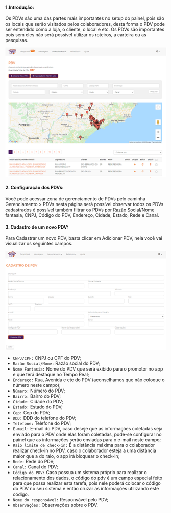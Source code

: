 #### 1.Introdução:

Os PDVs são uma das partes mais importantes no setup do painel, pois são os locais que serão visitados pelos colaboradores, desta forma o PDV pode ser entendido como a loja, o cliente, o local e etc. Os PDVs são importantes pois sem eles não será possível utilizar os roteiros, a carteira ou as pesquisas. 

![Screenshot](../assets/gerenciamento/pdv/pdvs.png)

#### 2. Configuração dos PDVs:

Você pode acessar zona de gerenciamento de PDVs pelo caminha Gerenciamento > PDVs nesta página será possível observar todos os PDVs cadastrados é possível também filtrar os PDVs por Razão Social/Nome fantasia, CNPJ, Código do PDV, Endereço, Cidade, Estado, Rede e Canal.

#### 3. Cadastro de um novo PDV:

Para Cadastrar um novo PDV, basta clicar em Adicionar PDV, nela você vai visualizar os seguintes campos.

![Screenshot](../assets/gerenciamento/pdv/cadastro-pdvs.png)

* `CNPJ/CPF:` CNPJ ou CPF do PDV;
* `Razão Social/Nome:` Razão social do PDV;
* `Nome Fantasia:` Nome do PDV que será exibido para o promotor no app e que terá destaque no Tempo Real;
* `Endereço:` Rua, Avenida e etc do PDV (aconselhamos que não coloque o número neste campo);
* `Número:` Número do PDV;
* `Bairro:` Bairro do PDV;
* `Cidade:` Cidade do PDV;
* `Estado:` Estado do PDV;
* `Cep:` Cep do PDV;
* `DDD:` DDD do telefone do PDV;
* `Telefone:` Telefone do PDV;
* `E-mail:` E-mail do PDV, caso deseje que as informações coletadas seja enviado para o PDV onde elas foram coletadas, pode-se configurar no painel que as informações serão enviadas para o e-mail neste campo;
* `Raio limite de check-in:` É a distância máxima para o colaborador realizar check-in no PDV, caso o colaborador esteja a uma distância maior que a do raio, o app irá bloquear o check-in;
* `Rede:` Rede do PDV;
* `Canal:` Canal do PDV;
* `Código do PDV:` Caso possua um sistema próprio para realizar o relacionamento dos dados, o código do pdv é um campo especial feito para que possa realizar esta tarefa, pois nele poderá colocar o código do PDV no seu sistema e então cruzar as informações utilizando este código.
* `Nome do responsável:` Responsável pelo PDV;
* `Observações:` Observações sobre o PDV.

